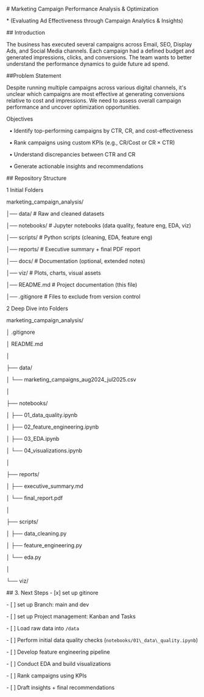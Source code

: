\# Marketing Campaign Performance Analysis \& Optimization

\* (Evaluating Ad Effectiveness through Campaign Analytics \& Insights)



\## Introduction

The business has executed several campaigns across Email, SEO, Display Ads, and Social Media channels. Each campaign had a defined budget and generated impressions, clicks, and conversions. The team wants to better understand the performance dynamics to guide future ad spend.



\##Problem Statement

Despite running multiple campaigns across various digital channels, it's unclear which campaigns are most effective at generating conversions relative to cost and impressions. We need to assess overall campaign performance and uncover optimization opportunities.





Objectives

&nbsp;	• Identify top-performing campaigns by CTR, CR, and cost-effectiveness

&nbsp;	• Rank campaigns using custom KPIs (e.g., CR/Cost or CR × CTR)

&nbsp;	• Understand discrepancies between CTR and CR

&nbsp;	• Generate actionable insights and recommendations



\## Repository Structure

1 Initial Folders

marketing\_campaign\_analysis/

│── data/ # Raw and cleaned datasets

│── notebooks/ # Jupyter notebooks (data quality, feature eng, EDA, viz)

│── scripts/ # Python scripts (cleaning, EDA, feature eng)

│── reports/ # Executive summary + final PDF report

│── docs/ # Documentation (optional, extended notes)

│── viz/ # Plots, charts, visual assets

│── README.md # Project documentation (this file)

│── .gitignore # Files to exclude from version control



2 Deep Dive into Folders

marketing\_campaign\_analysis/

│   .gitignore

│   README.md

│

├── data/

│   └── marketing\_campaigns\_aug2024\_jul2025.csv

│

├── notebooks/

│   ├── 01\_data\_quality.ipynb

│   ├── 02\_feature\_engineering.ipynb

│   ├── 03\_EDA.ipynb

│   └── 04\_visualizations.ipynb

│

├── reports/

│   ├── executive\_summary.md

│   └── final\_report.pdf

│

├── scripts/

│   ├── data\_cleaning.py

│   ├── feature\_engineering.py

│   └── eda.py

│

└── viz/



\## 3. Next Steps
\- \[x] set up gitinore

\- \[ ] set up Branch: main and dev

\- \[ ] set up Project management: Kanban and Tasks

\- \[ ] Load raw data into `/data`  

\- \[ ] Perform initial data quality checks (`notebooks/01\_data\_quality.ipynb`)  

\- \[ ] Develop feature engineering pipeline  

\- \[ ] Conduct EDA and build visualizations  

\- \[ ] Rank campaigns using KPIs  

\- \[ ] Draft insights + final recommendations  







